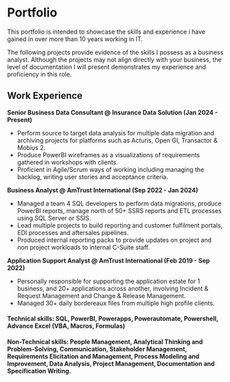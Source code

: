 # Portfolio

This portfolio is intended to showcase the skills and experience i have gained in over more than 10 years working in IT.

The following projects provide evidence of the skills I possess as a business analyst. Although the projects may not align directly with your business, the level of documentation I will present demonstrates my experience and proficiency in this role.

## Work Experience

**Senior Business Data Consultant @ Insurance Data Solution (Jan 2024 - Present)**
- Perform source to target data analysis for multiple data migration and archiving projects for platforms such as Acturis, Open GI, Transactor & Mobius 2.
- Produce PowerBI wireframes as a visualizations of requirements gathered in workshops with clients.
- Proficient in Agile/Scrum ways of working including managing the backlog, writing user stories and acceptance criteria.

**Business Analyst @ AmTrust International (Sep 2022 - Jan 2024)**
- Managed a team 4 SQL developers to perform data migrations, produce PowerBI reports, manage north of 50+ SSRS reports and ETL processes using SQL Server or SSIS.
- Lead multiple projects to build reporting and customer fulfilment portals, EDI processes and aftersales pipelines.
- Produced internal reporting packs to provide updates on project and non project workloads to internal C-Suite staff.

**Application Support Analyst @ AmTrust International (Feb 2019 - Sep 2022)** 
- Personally responsible for supporting the application estate for 1 business, and 20+ applications across another, involving Incident & Request Management and Change & Release Management.
- Managed 30+ daily bordereaux files from multiple high profile clients.

#### Technical skills: SQL, PowerBI, Powerapps, Powerautomate, Powershell, Advance Excel (VBA, Macros, Formulas)

#### Non-Technical skills: People Management, Analytical Thinking and Problem-Solving, Communication, Stakeholder Management, Requirements Elicitation and Management, Process Modeling and Improvement, Data Analysis, Project Management, Documentation and Specification Writing.


